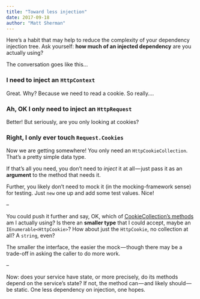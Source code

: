 ```yaml
---
title: "Toward less injection"
date: 2017-09-18
author: "Matt Sherman"
---
```


Here’s a habit that may help to reduce the complexity of your dependency injection tree. Ask yourself: **how much of an injected dependency** are you actually using?

The conversation goes like this…

### I need to inject an `HttpContext`

Great. Why? Because we need to read a cookie. So really….

### Ah, OK I only need to inject an `HttpRequest`

Better! But seriously, are you only looking at cookies?

### Right, I only ever touch `Request.Cookies`

Now we are getting somewhere! You only need an `HttpCookieCollection`. That’s a pretty simple data type.

If that’s all you need, you don’t need to _inject_ it at all — just pass it as an **argument** to the method that needs it.

Further, you likely don’t need to mock it (in the mocking-framework sense) for testing. Just `new` one up and add some test values. Nice!

–

You could push it further and say, OK, which of [CookieCollection’s methods](https://msdn.microsoft.com/en-us/library/system.web.httpcookiecollection%28v=vs.110%29.aspx) am I actually using? Is there an **smaller type** that I could accept, maybe an `IEnumerable<HttpCookie>`? How about just the `HttpCookie`, no collection at all? A `string`, even?

The smaller the interface, the easier the mock — though there may be a trade-off in asking the caller to do more work.

–

Now: does your service have state, or more precisely, do its methods depend on the service’s state? If not, the method can — and likely should — be static. One less dependency on injection, one hopes.
